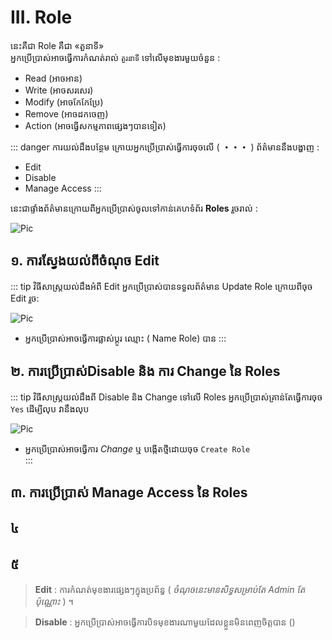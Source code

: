 # III. Role

នេះគឺជា Role គឺជា «តួនាទី» <br>
អ្នកប្រើប្រាស់អាចធ្វើការកំណត់រាល់ `តួរនាទី` ទៅលើមុខងារមួយចំនួន :
- Read (អាចអាន)
- Write (អាចសរសេរ)
- Modify (អាចកែកែប្រែ)
- Remove (អាចដកចេញ)
- Action (អាចធ្វើសកម្មភាពផ្សេងៗបានទៀត)

::: danger ការយល់ដឹងបន្ថែម
ក្រោយអ្នកប្រើប្រាស់ធ្វើការចុចលើ ( **・・・** )
ព័ត៌មាននឹងបង្ហាញ  :
- Edit
- Disable
- Manage Access
:::

នេះជាផ្ទាំងព័ត៌មានក្រោយពីអ្នកប្រើប្រាស់ចូលទៅកាន់គេហទំព័រ **Roles** រួចរាល់ :

![Pic ]()

## ១. ការស្វែងយល់ពីចំណុច Edit
::: tip វិធីសាស្ត្រយល់ដឹងអំពី Edit
អ្នកប្រើប្រាស់បានទទួលព័ត៌មាន Update Role ក្រោយពីចុច Edit រួច:

![Pic ]()

- អ្នកប្រើប្រាស់អាចធ្វើការផ្លាស់ប្តូរ ឈ្មោះ ( Name Role) បាន
:::

## ២. ការប្រើប្រាស់​ Disable និង ការ Change នៃ Roles
::: tip វិធីសាស្ត្រយល់ដឹងពី Disable និង Change ទៅលើ Roles
អ្នកប្រើប្រាស់គ្រាន់តែធ្វើការចុច `Yes` ដើម្បីលុប វានឹងលុប

![Pic ]()

- អ្នកប្រើប្រាស់អាចធ្វើការ *Change* ឬ បង្កើតថ្មីដោយចុច `Create Role`  
:::

## ៣. ការប្រើប្រាស់ Manage Access នៃ Roles
## ៤
## ៥ 
>**Edit** : ការកំណត់មុខងារផ្សេងៗក្នុងប្រព័ន្ធ ( *ចំណុចនេះមានសិទ្ធសម្រាប់តែ Admin តែប៉ុណ្ណោះ* ) ។

>**Disable** : អ្នកប្រើប្រាស់អាចធ្វើការបិទមុខងារណាមួយដែលខ្លួនមិនពេញចិត្តបាន ()